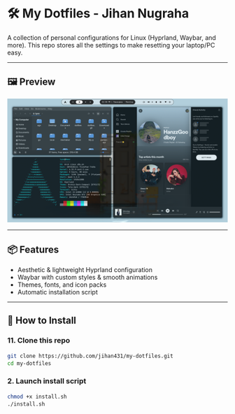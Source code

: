 # 🛠 My Dotfiles - Jihan Nugraha

A collection of personal configurations for Linux (Hyprland, Waybar, and more).
This repo stores all the settings to make resetting your laptop/PC easy.

---

## 🖼 Preview
![Preview](preview/preview.png)


---

## 📦 Features
- Aesthetic & lightweight Hyprland configuration
- Waybar with custom styles & smooth animations
- Themes, fonts, and icon packs
- Automatic installation script

---

## 🚀 How to Install

### 1️1. Clone this repo
```bash
git clone https://github.com/jihan431/my-dotfiles.git
cd my-dotfiles
```
### 2. Launch install script
```bash
chmod +x install.sh
./install.sh
```
